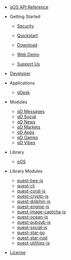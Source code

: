 - [qOS API Reference](api.md)

- Getting Started

  - [Security](security.md)

  - [Quickstart](quickstart.md)

  - [Download](download.md)

  - [Web Demo](web-demo.md)

  - [Support Us](support-us.md)

- [Developer](development.md)

- Applications

  - [qDesk](qDesk.md)

- Modules

    - [qD Messages](qd-messages-ts.md)
    - [qD Social](qd-social-ts.md)
    - [qD News](qd-news-ts.md)
    - [qD Markets](qd-market-ts.md)
    - [qD Apps](qd-apps-ts.md)
    - [qD Games](qd-games-ts.md)
    - [qD Vibes](qd-vibes-ts.md)

- Library
  - [qOS](quest-os-js.md)

- Library Modules

  + [quest-bee-js](quest-bee-js)
  + [quest-cli](quest-cli)
  + [quest-coral-js](quest-coral-js)
  + [quest-crypto-js](quest-crypto-js)
  + [quest-dolphin-js](quest-dolphin-js)
  + [quest-engine-js](quest-engine-js)
  + [quest-image-captcha-js](quest-image-captcha-js)
  + [quest-ocean-js](quest-ocean-js)
  + [quest-pubsub-js](quest-pubsub-js)
  + [quest-social-js](quest-social-js)
  + [quest-star-go](quest-star-go)
  + [quest-star-rust](quest-star-rust)
  + [quest-utilities-js](quest-utilities-js)
 - [License](license.md)